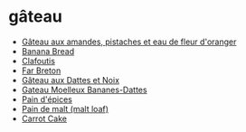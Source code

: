 gâteau
=====

* [Gâteau aux amandes, pistaches et eau de fleur d'oranger](Amande-Pistache-FleurdOranger.html)
* [Banana Bread](Banana-bread.html)
* [Clafoutis](Clafoutis.html)
* [Far Breton](Far-Breton.html)
* [Gâteau aux Dattes et Noix](Gateau-Dattes-Noix.html)
* [Gateau Moelleux Bananes-Dattes](Gateau-banane-dattes.html)
* [Pain d'épices](Pain-d'épices.html)
* [Pain de malt (malt loaf)](Pain-malt.html)
* [Carrot Cake](carrot-cake.html)
